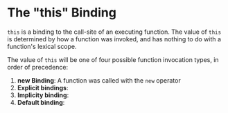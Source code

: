 # The "this" Binding

`this` is a binding to the call-site of an executing function. The value of `this` is determined by how a function was invoked, and has nothing to do with a function's lexical scope.

The value of `this` will be one of four possible function invocation types, in order of precedence:
1. **new Binding**: A function was called with the `new` operator
2. **Explicit bindings**:
3. **Implicity binding**:
4. **Default binding**:
